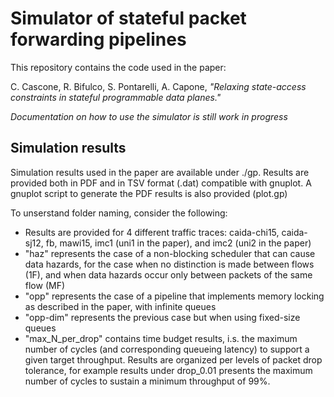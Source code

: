 # Simulator of stateful packet forwarding pipelines

This repository contains the code used in the paper:

C. Cascone, R. Bifulco, S. Pontarelli, A. Capone, *"Relaxing state-access constraints in stateful programmable data planes."*

*Documentation on how to use the simulator is still work in progress*

## Simulation results

Simulation results used in the paper are available under ./gp. Results are provided both in PDF and in TSV format (.dat) compatible with gnuplot. A gnuplot script to generate the PDF results is also provided (plot.gp)

To unserstand folder naming, consider the following:
* Results are provided for 4 different traffic traces: caida-chi15, caida-sj12, fb, mawi15, imc1 (uni1 in the paper), and imc2 (uni2 in the paper)
* "haz" represents the case of a non-blocking scheduler that can cause data hazards, for the case when no distinction is made between flows (1F), and when data hazards occur only between packets of the same flow (MF)
* "opp" represents the case of a pipeline that implements memory locking as described in the paper, with infinite queues
* "opp-dim" represents the previous case but when using fixed-size queues
* "max_N_per_drop" contains time budget results, i.s. the maximum number of cycles (and corresponding queueing latency) to support a given target throughput. Results are organized per levels of packet drop tolerance, for example results under drop_0.01 presents the maximum number of cycles to sustain a minimum throughput of 99%.
